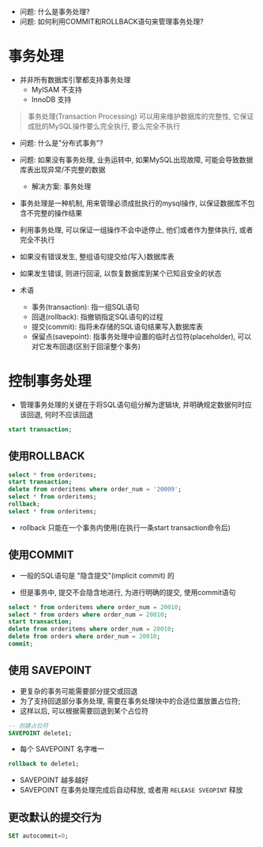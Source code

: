 + 问题: 什么是事务处理?
+ 问题: 如何利用COMMIT和ROLLBACK语句来管理事务处理?

# 事务处理

+ 并非所有数据库引擎都支持事务处理
    + MyISAM 不支持
    + InnoDB 支持

> 事务处理(Transaction Processing) 可以用来维护数据库的完整性, 它保证成批的MySQL操作要么完全执行, 要么完全不执行

+ 问题: 什么是"分布式事务"?

+ 问题: 如果没有事务处理, 业务运转中, 如果MySQL出现故障, 可能会导致数据库表出现异常/不完整的数据
    + 解决方案: 事务处理

+ 事务处理是一种机制, 用来管理必须成批执行的mysql操作, 以保证数据库不包含不完整的操作结果
+ 利用事务处理, 可以保证一组操作不会中途停止, 他们或者作为整体执行, 或者完全不执行
+ 如果没有错误发生, 整组语句提交给(写入)数据库表
+ 如果发生错误, 则进行回滚, 以恢复数据库到某个已知且安全的状态

+ 术语
    + 事务(transaction): 指一组SQL语句
    + 回退(rollback): 指撤销指定SQL语句的过程
    + 提交(commit): 指将未存储的SQL语句结果写入数据库表
    + 保留点(savepoint): 指事务处理中设置的临时占位符(placeholder), 可以对它发布回退(区别于回滚整个事务)

# 控制事务处理

+ 管理事务处理的关键在于将SQL语句组分解为逻辑块, 并明确规定数据何时应该回退, 何时不应该回退

```sql
start transaction;
```

## 使用ROLLBACK

```sql
select * from orderitems;
start transaction;
delete from orderitems where order_num = '20009';
select * from orderitems;
rollback;
select * from orderitems;

```

+ rollback 只能在一个事务内使用(在执行一条start transaction命令后)

## 使用COMMIT

+ 一般的SQL语句是 "隐含提交"(implicit commit) 的

+ 但是事务中, 提交不会隐含地进行, 为进行明确的提交, 使用commit语句

```sql
select * from orderitems where order_num = 20010;
select * from orders where order_num = 20010;
start transaction;
delete from orderitems where order_num = 20010;
delete from orders where order_num = 20010;
commit;
```

## 使用 SAVEPOINT

+ 更复杂的事务可能需要部分提交或回退
+ 为了支持回退部分事务处理, 需要在事务处理块中的合适位置放置占位符;
+ 这样以后, 可以根据需要回退到某个占位符

```sql
-- 创建占位符
SAVEPOINT delete1;

```

+ 每个 SAVEPOINT 名字唯一

```sql
rollback to delete1;
```

+ SAVEPOINT 越多越好
+ SAVEPOINT 在事务处理完成后自动释放, 或者用 `RELEASE SVEOPINT` 释放


## 更改默认的提交行为

```sql
SET autocommit=0;
```

